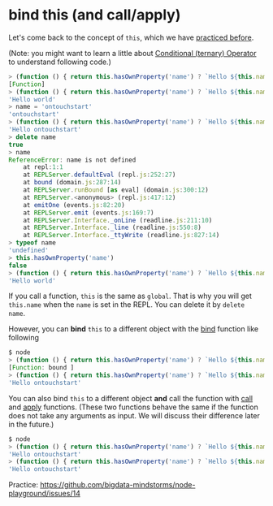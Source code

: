 # bind this (and call/apply)

Let's come back to the concept of `this`, which we have [practiced before](https://github.com/bigdata-mindstorms/node-playground/blob/gh-pages/lessons/07/README.md).

(Note: you might want to learn a little about 
[Conditional (ternary) Operator](https://developer.mozilla.org/en-US/docs/Web/JavaScript/Reference/Operators/Conditional_Operator) 
to understand following code.)

```javascript
> (function () { return this.hasOwnProperty('name') ? `Hello ${this.name}` : 'Hello world'; })
[Function]
> (function () { return this.hasOwnProperty('name') ? `Hello ${this.name}` : 'Hello world'; })()
'Hello world'
> name = 'ontouchstart'
'ontouchstart'
> (function () { return this.hasOwnProperty('name') ? `Hello ${this.name}` : 'Hello world'; })()
'Hello ontouchstart'
> delete name
true
> name
ReferenceError: name is not defined
    at repl:1:1
    at REPLServer.defaultEval (repl.js:252:27)
    at bound (domain.js:287:14)
    at REPLServer.runBound [as eval] (domain.js:300:12)
    at REPLServer.<anonymous> (repl.js:417:12)
    at emitOne (events.js:82:20)
    at REPLServer.emit (events.js:169:7)
    at REPLServer.Interface._onLine (readline.js:211:10)
    at REPLServer.Interface._line (readline.js:550:8)
    at REPLServer.Interface._ttyWrite (readline.js:827:14)
> typeof name
'undefined'
> this.hasOwnProperty('name')
false
> (function () { return this.hasOwnProperty('name') ? `Hello ${this.name}` : 'Hello world'; })()
'Hello world'
```

If you call a function, `this` is the same as `global`. That is why you will get `this.name` when the `name` is set
in the REPL. You can delete it by `delete name`.

However, you can __bind__ `this` to a different object with the [bind](https://developer.mozilla.org/en-US/docs/Web/JavaScript/Reference/Global_Objects/Function/bind) function like following

```javascript
$ node
> (function () { return this.hasOwnProperty('name') ? `Hello ${this.name}` : 'Hello world'; }).bind({name: 'ontouchstart'})
[Function: bound ]
> (function () { return this.hasOwnProperty('name') ? `Hello ${this.name}` : 'Hello world'; }).bind({name: 'ontouchstart'})()
'Hello ontouchstart'
```
You can also bind `this` to a different object __and__ call the function with
[call](https://developer.mozilla.org/en-US/docs/Web/JavaScript/Reference/Global_Objects/Function/call) 
and
[apply](https://developer.mozilla.org/en-US/docs/Web/JavaScript/Reference/Global_Objects/Function/apply)
functions.
(These two functions behave the same if the function does not take any arguments as input. 
We will discuss their difference later in the future.)

```javascript
$ node
> (function () { return this.hasOwnProperty('name') ? `Hello ${this.name}` : 'Hello world'; }).call({name: 'ontouchstart'})
'Hello ontouchstart'
> (function () { return this.hasOwnProperty('name') ? `Hello ${this.name}` : 'Hello world'; }).apply({name: 'ontouchstart'})
'Hello ontouchstart'
```

Practice: https://github.com/bigdata-mindstorms/node-playground/issues/14
